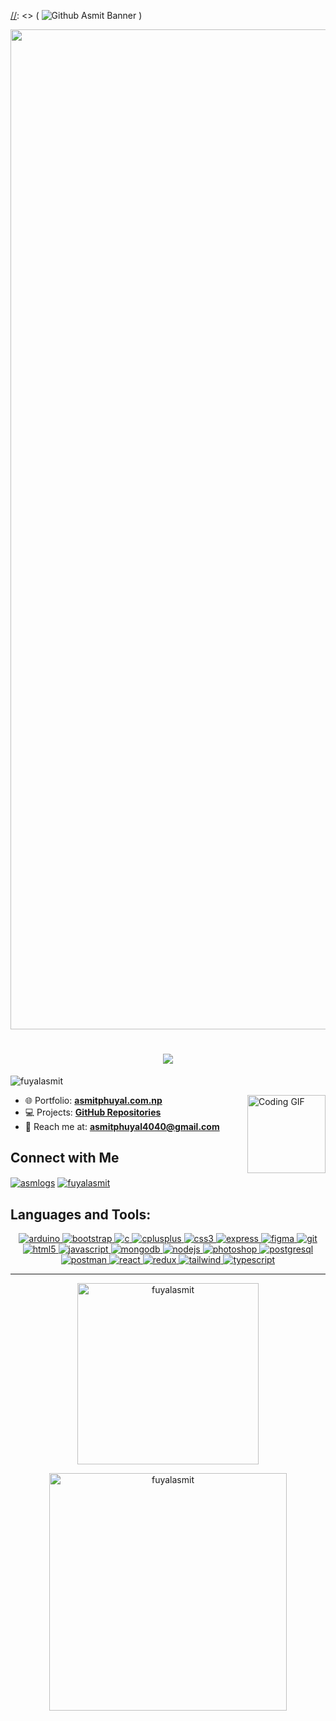 [//]: <> ( <h2 align="center">Hi 👋, I'm Asmit Phuyal</h2>)
 [//]: <> ( <h3 align="center">MERN Stack Developer from Nepal</h3> )

 [//]: <> ( ![Github Asmit Banner](https://github.com/user-attachments/assets/2ce110ad-acad-46de-9e60-2eea0ff01fac) )

<img src="https://user-images.githubusercontent.com/74038190/212284115-f47cd8ff-2ffb-4b04-b5bf-4d1c14c0247f.gif" width="1600">

<h1 align="center">
    <img src="https://readme-typing-svg.herokuapp.com/?font=Righteous&size=35&center=true&vCenter=true&width=500&height=70&duration=4000&lines=Hi+There!+👋;+I'm+Asmit+Phuyal!;" />
</h1>

<p align="left"> <img src="https://komarev.com/ghpvc/?username=fuyalasmit&label=Profile%20views&color=0e75b6&style=flat" alt="fuyalasmit" /> </p> 

<img align="right" alt="Coding GIF" width="125" src="https://media.giphy.com/media/bGgsc5mWoryfgKBx1u/giphy.gif"/>

 [//]: <> ( <img align="right" alt="Coding GIF" width="150" src="https://github.com/user-attachments/assets/f26f8e99-89e2-46c9-b87e-9e5e4d42a03b"/>)

- 🌐 Portfolio: [**asmitphuyal.com.np**](https://asmitphuyal.com.np)
- 💻 Projects: [**GitHub Repositories**](https://github.com/fuyalasmit?tab=repositories)
- 📧 Reach me at: **asmitphuyal4040@gmail.com**


## Connect with Me
<p align="left">
  <a href="https://twitter.com/fuyalasmit" target="blank"><img align="center" src="https://skills-icons.vercel.app/api/icons?i=x" alt="asmlogs" height="" width="" /></a>
  <a href="https://linkedin.com/in/fuyalasmit" target="blank"><img align="center" src="https://skills-icons.vercel.app/api/icons?i=linkedin" alt="fuyalasmit" height="" width="" /></a>
</p>


## Languages and Tools:
<p align="center">
  <a href="https://www.arduino.cc/" target="blank" >
    <img src="https://skillicons.dev/icons?i=arduino" alt="arduino" />
  </a>
  <a href="https://getbootstrap.com" target="blank" rel="noopener noreferrer">
    <img src="https://skillicons.dev/icons?i=bootstrap" alt="bootstrap" />
  </a>
  <a href="https://www.cprogramming.com/" target="blank" rel="noopener noreferrer">
    <img src="https://skillicons.dev/icons?i=c" alt="c" />
  </a>
  <a href="https://www.w3schools.com/cpp/" target="blank" rel="noopener noreferrer">
    <img src="https://skillicons.dev/icons?i=cpp" alt="cplusplus" />
  </a>
  <a href="https://www.w3schools.com/css/" target="blank" rel="noopener noreferrer">
    <img src="https://skillicons.dev/icons?i=css" alt="css3" />
  </a>
  <a href="https://expressjs.com" target="blank" rel="noopener noreferrer">
    <img src="https://skillicons.dev/icons?i=express" alt="express" />
  </a>
  <a href="https://www.figma.com/" target="blank" rel="noopener noreferrer">
    <img src="https://skillicons.dev/icons?i=figma" alt="figma" />
  </a>
  <a href="https://git-scm.com/" target="blank" rel="noopener noreferrer">
    <img src="https://skillicons.dev/icons?i=git" alt="git" />
  </a>
  <a href="https://www.w3.org/html/" target="blank" rel="noopener noreferrer">
    <img src="https://skillicons.dev/icons?i=html" alt="html5" />
  </a>
  <a href="https://developer.mozilla.org/en-US/docs/Web/JavaScript" target="blank" rel="noopener noreferrer">
    <img src="https://skillicons.dev/icons?i=javascript" alt="javascript" />
  </a>
  <a href="https://www.mongodb.com/" target="blank" rel="noopener noreferrer">
    <img src="https://skillicons.dev/icons?i=mongodb" alt="mongodb" />
  </a>
  <a href="https://nodejs.org" target="blank" rel="noopener noreferrer">
    <img src="https://skillicons.dev/icons?i=nodejs" alt="nodejs" />
  </a>
  <a href="https://www.photoshop.com/en" target="blank" rel="noopener noreferrer">
    <img src="https://skillicons.dev/icons?i=ps" alt="photoshop" />
  </a>
  <a href="https://www.postgresql.org" target="blank" rel="noopener noreferrer">
    <img src="https://skillicons.dev/icons?i=postgres" alt="postgresql" />
  </a>
  <a href="https://postman.com" target="blank" rel="noopener noreferrer">
    <img src="https://skillicons.dev/icons?i=postman" alt="postman" />
  </a>
  <a href="https://reactjs.org/" target="blank" rel="noopener noreferrer">
    <img src="https://skillicons.dev/icons?i=react" alt="react" />
  </a>
  <a href="https://redux.js.org" target="blank" rel="noopener noreferrer">
    <img src="https://skillicons.dev/icons?i=redux" alt="redux" />
  </a>
  <a href="https://tailwindcss.com/" target="blank" rel="noopener noreferrer">
    <img src="https://skillicons.dev/icons?i=tailwind" alt="tailwind" />
  </a>
  <a href="https://www.typescriptlang.org/" target="blank" rel="noopener noreferrer">
    <img src="https://skillicons.dev/icons?i=typescript" alt="typescript" />
  </a>
</p>

<hr/>
<p align="center"> <img width=290 src="https://github-readme-stats.vercel.app/api/top-langs?username=fuyalasmit&show_icons=true&locale=en&layout=compact&border_radius=10&theme=tokyonight" alt="fuyalasmit" /> </p>
 <p align="center"> <img width=380 src="https://github-readme-streak-stats.herokuapp.com/?user=fuyalasmit&border_radius=10&theme=tokyonight" alt="fuyalasmit" /> </p>
